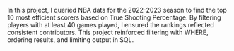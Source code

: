 In this project, I queried NBA data for the 2022-2023 season to find the top 10 most efficient scorers based on True Shooting Percentage. By filtering players with at least 40 games 
played, I ensured the rankings reflected consistent contributors. This project reinforced filtering with WHERE, ordering results, and limiting output in SQL.
